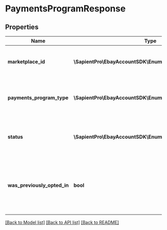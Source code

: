 # PaymentsProgramResponse

## Properties
| Name                        | Type                                                       | Description                                                                                                                                                                                                                                                                                                                                                                                                                                                                                                                                                                                                                                                | Notes      |
|-----------------------------|------------------------------------------------------------|------------------------------------------------------------------------------------------------------------------------------------------------------------------------------------------------------------------------------------------------------------------------------------------------------------------------------------------------------------------------------------------------------------------------------------------------------------------------------------------------------------------------------------------------------------------------------------------------------------------------------------------------------------|------------|
| **marketplace_id**          | **\SapientPro\EbayAccountSDK\Enums\MarketplaceIdEnum**     | The ID of the eBay marketplace to which the payment program applies. For implementation help, refer to &lt;a href&#x3D;&#x27;https://developer.ebay.com/api-docs/sell/account/types/ba:MarketplaceIdEnum&#x27;&gt;eBay API documentation&lt;/a&gt;                                                                                                                                                                                                                                                                                                                                                                                                         | [optional] |
| **payments_program_type**   | **\SapientPro\EbayAccountSDK\Enums\PaymentsProgramType**   | This parameter specifies the payment program whose status is returned by the call.  &lt;br&gt;&lt;br&gt;Currently the only supported payments program is &lt;code&gt;EBAY_PAYMENTS&lt;/code&gt;. For implementation help, refer to &lt;a href&#x3D;&#x27;https://developer.ebay.com/api-docs/sell/account/types/api:PaymentsProgramType&#x27;&gt;eBay API documentation&lt;/a&gt;                                                                                                                                                                                                                                                                          | [optional] |
| **status**                  | **\SapientPro\EbayAccountSDK\Enums\PaymentsProgramStatus** | The enumeration value returned in this field indicates whether or not the seller&#x27;s account is enabled for the payments program. For implementation help, refer to &lt;a href&#x3D;&#x27;https://developer.ebay.com/api-docs/sell/account/types/api:PaymentsProgramStatus&#x27;&gt;eBay API documentation&lt;/a&gt;                                                                                                                                                                                                                                                                                                                                    | [optional] |
| **was_previously_opted_in** | **bool**                                                   | If returned as &lt;code&gt;true&lt;/code&gt;, the seller was at one point opted-in to the associated payment program, but they later opted out of the program. A value of &lt;code&gt;false&lt;/code&gt; indicates the seller never opted-in to the program or if they did opt-in to the program, they never opted-out of it.  &lt;br&gt;&lt;br&gt;It&#x27;s important to note that the setting of this field does not indicate the seller&#x27;s current status regarding the payment program. It is possible for this field to return &lt;code&gt;true&lt;/code&gt; while the &lt;b&gt;status&lt;/b&gt; field returns &lt;code&gt;OPTED_IN&lt;/code&gt;. | [optional] |

[[Back to Model list]](../../README.md#documentation-for-models) [[Back to API list]](../../README.md#documentation-for-api-endpoints) [[Back to README]](../../README.md)

